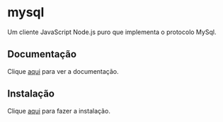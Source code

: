 # mysql

Um cliente JavaScript Node.js puro que implementa o protocolo MySql.

## Documentação

Clique [aqui](https://github.com/mysqljs/mysql) para ver a documentação.

## Instalação

Clique [aqui](https://www.npmjs.com/package/mysql) para fazer a instalação.
